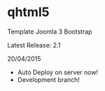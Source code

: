 qhtml5
======

Template Joomla 3 Bootstrap

Latest Release: 2.1

20/04/2015
- Auto Deploy on server now!
- Development branch!
